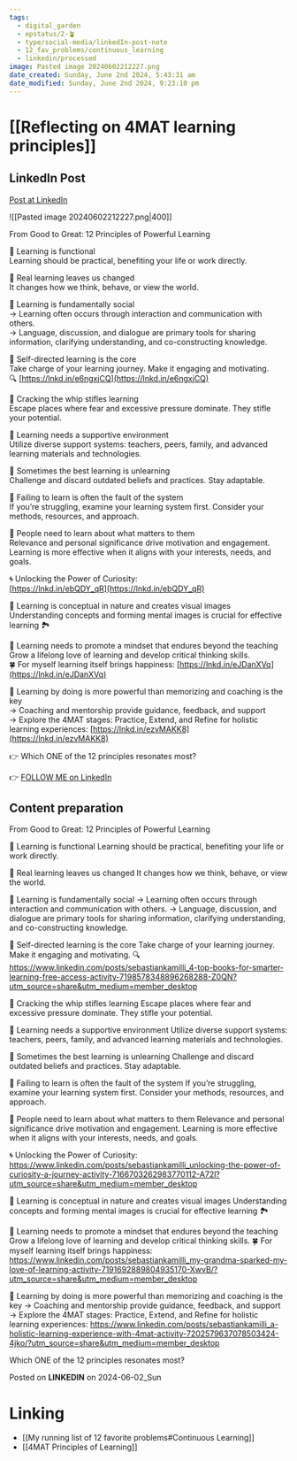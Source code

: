 ```yaml
---
tags:
  - digital_garden
  - epstatus/2-🪴
  - type/social-media/linkedIn-post-note
  - 12_fav_problems/continuous_learning
  - linkedin/processed
image: Pasted image 20240602212227.png
date_created: Sunday, June 2nd 2024, 5:43:31 am
date_modified: Sunday, June 2nd 2024, 9:23:10 pm
---
```


# [[Reflecting on 4MAT learning principles]]
## LinkedIn Post
[Post at LinkedIn](https://www.linkedin.com/posts/sebastiankamilli_from-good-to-great-12-principles-of-powerful-activity-7202942015892795392-X67N?utm_source=share&utm_medium=member_desktop)

![[Pasted image 20240602212227.png|400]]

From Good to Great: 12 Principles of Powerful Learning  
  
📌 Learning is functional  
Learning should be practical, benefiting your life or work directly.  
  
📌 Real learning leaves us changed  
It changes how we think, behave, or view the world.  
  
📌 Learning is fundamentally social  
→ Learning often occurs through interaction and communication with others.  
→ Language, discussion, and dialogue are primary tools for sharing information, clarifying understanding, and co-constructing knowledge.  
  
📌 Self-directed learning is the core  
Take charge of your learning journey. Make it engaging and motivating.  
🔍 [https://lnkd.in/e6ngxjCQ](https://lnkd.in/e6ngxjCQ)  
  
📌 Cracking the whip stifles learning  
Escape places where fear and excessive pressure dominate. They stifle your potential.  
  
📌 Learning needs a supportive environment  
Utilize diverse support systems: teachers, peers, family, and advanced learning materials and technologies.  
  
📌 Sometimes the best learning is unlearning  
Challenge and discard outdated beliefs and practices. Stay adaptable.  
  
📌 Failing to learn is often the fault of the system  
If you’re struggling, examine your learning system first. Consider your methods, resources, and approach.  
  
📌 People need to learn about what matters to them  
Relevance and personal significance drive motivation and engagement.  
Learning is more effective when it aligns with your interests, needs, and goals.  
  
🌀 Unlocking the Power of Curiosity:  
[https://lnkd.in/ebQDY_qR](https://lnkd.in/ebQDY_qR)  
  
📌 Learning is conceptual in nature and creates visual images  
Understanding concepts and forming mental images is crucial for effective learning 🏞️  
  
📌 Learning needs to promote a mindset that endures beyond the teaching  
Grow a lifelong love of learning and develop critical thinking skills.  
🍀 For myself learning itself brings happiness: [https://lnkd.in/eJDanXVq](https://lnkd.in/eJDanXVq)  
  
📌 Learning by doing is more powerful than memorizing and coaching is the key  
→ Coaching and mentorship provide guidance, feedback, and support  
→ Explore the 4MAT stages: Practice, Extend, and Refine for holistic learning experiences: [https://lnkd.in/ezvMAKK8](https://lnkd.in/ezvMAKK8)  
  
👉 Which ONE of the 12 principles resonates most?

👉 [FOLLOW ME on LinkedIn](https://www.linkedin.com/comm/mynetwork/discovery-see-all?usecase=PEOPLE_FOLLOWS&followMember=sebastiankamilli)

## Content preparation
From Good to Great: 12 Principles of Powerful Learning

📌 Learning is functional
Learning should be practical, benefiting your life or work directly.

📌 Real learning leaves us changed
It changes how we think, behave, or view the world.

📌 Learning is fundamentally social
→ Learning often occurs through interaction and communication with others.
→ Language, discussion, and dialogue are primary tools for sharing information, clarifying understanding, and co-constructing knowledge.

📌 Self-directed learning is the core
Take charge of your learning journey. Make it engaging and motivating.
🔍 https://www.linkedin.com/posts/sebastiankamilli_4-top-books-for-smarter-learning-free-access-activity-7198578348896268288-Z0QN?utm_source=share&utm_medium=member_desktop

📌 Cracking the whip stifles learning
Escape places where fear and excessive pressure dominate. They stifle your potential.

📌 Learning needs a supportive environment
Utilize diverse support systems: teachers, peers, family, and advanced learning materials and technologies.

📌 Sometimes the best learning is unlearning
Challenge and discard outdated beliefs and practices. Stay adaptable.

📌 Failing to learn is often the fault of the system
If you’re struggling, examine your learning system first. Consider your methods, resources, and approach.

📌 People need to learn about what matters to them
Relevance and personal significance drive motivation and engagement.
Learning is more effective when it aligns with your interests, needs, and goals.

🌀 Unlocking the Power of Curiosity:
https://www.linkedin.com/posts/sebastiankamilli_unlocking-the-power-of-curiosity-a-journey-activity-7166703262983770112-A72l?utm_source=share&utm_medium=member_desktop 

📌 Learning is conceptual in nature and creates visual images
Understanding concepts and forming mental images is crucial for effective learning 🏞️

📌 Learning needs to promote a mindset that endures beyond the teaching
Grow a lifelong love of learning and develop critical thinking skills.
🍀 For myself learning itself brings happiness: https://www.linkedin.com/posts/sebastiankamilli_my-grandma-sparked-my-love-of-learning-activity-7191692889804935170-XwvB/?utm_source=share&utm_medium=member_desktop

📌 Learning by doing is more powerful than memorizing and coaching is the key
→ Coaching and mentorship provide guidance, feedback, and support
→ Explore the 4MAT stages: Practice, Extend, and Refine for holistic learning experiences:  https://www.linkedin.com/posts/sebastiankamilli_a-holistic-learning-experience-with-4mat-activity-7202579637078503424-4jko/?utm_source=share&utm_medium=member_desktop

Which ONE of the 12 principles resonates most? 

Posted on **LINKEDIN** on 2024-06-02_Sun
# Linking
+ [[My running list of 12 favorite problems#Continuous Learning]]
+ [[4MAT Principles of Learning]]